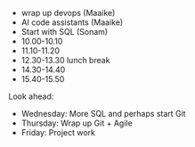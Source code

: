 - wrap up devops (Maaike)
- AI code assistants (Maaike)
- Start with SQL (Sonam)
- 10.00-10.10
- 11.10-11.20
- 12.30-13.30 lunch break
- 14.30-14.40
- 15.40-15.50


Look ahead:
- Wednesday: More SQL and perhaps start Git
- Thursday: Wrap up Git + Agile
- Friday: Project work